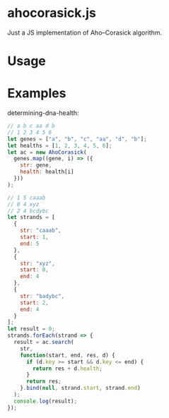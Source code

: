 # ahocorasick.js

Just a JS implementation of Aho–Corasick algorithm.

# Usage



# Examples

determining-dna-health:

```js
// a b c aa d b
// 1 2 3 4 5 6
let genes = ["a", "b", "c", "aa", "d", "b"];
let healths = [1, 2, 3, 4, 5, 6];
let ac = new AhoCorasick(
  genes.map((gene, i) => ({
    str: gene,
    health: health[i]
  }))
);

// 1 5 caaab
// 0 4 xyz
// 2 4 bcdybc
let strands = [
  {
    str: "caaab",
    start: 1,
    end: 5
  },
  {
    str: "xyz",
    start: 0,
    end: 4
  },
  {
    str: "badybc",
    start: 2,
    end: 4
  }
];
let result = 0;
strands.forEach(strand => {
  result = ac.search(
    str,
    function(start, end, res, d) {
      if (d.key >= start && d.key <= end) {
        return res + d.health;
      }
      return res;
    }.bind(null, strand.start, strand.end)
  );
  console.log(result);
});
```
